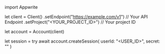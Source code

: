 import Appwrite

let client = Client()
    .setEndpoint("https://example.com/v1") // Your API Endpoint
    .setProject("<YOUR_PROJECT_ID>") // Your project ID

let account = Account(client)

let session = try await account.createSession(
    userId: "<USER_ID>",
    secret: "<SECRET>"
)

